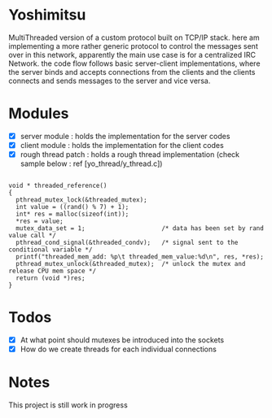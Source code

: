 # Yoshimitsu
MultiThreaded version of a custom protocol built on TCP/IP stack. here am implementing a more rather generic protocol to control the messages sent over in this network, apparently the main use case is for a centralized IRC Network. the code flow follows basic server-client implementations, where the server binds and accepts connections from the clients and the clients connects and sends messages to the server and vice versa.

# Modules
- [x] server module : holds the implementation for the server codes
- [x] client module : holds the implementation for the client codes
- [x] rough thread patch : holds a rough thread implementation (check sample below : ref [yo_thread/y_thread.c])

```shell 

void * threaded_reference()
{
  pthread_mutex_lock(&threaded_mutex);    
  int value = ((rand() % 7) + 1);
  int* res = malloc(sizeof(int));
  *res = value;
  mutex_data_set = 1;                     /* data has been set by rand value call */
  pthread_cond_signal(&threaded_condv);   /* signal sent to the conditional variable */
  printf("threaded_mem_add: %p\t threaded_mem_value:%d\n", res, *res);
  pthread_mutex_unlock(&threaded_mutex);  /* unlock the mutex and release CPU mem space */
  return (void *)res;
}

```
# Todos
- [x] At what point should mutexes be introduced into the sockets
- [x] How do we create threads for each individual connections

# Notes
This project is still work in progress